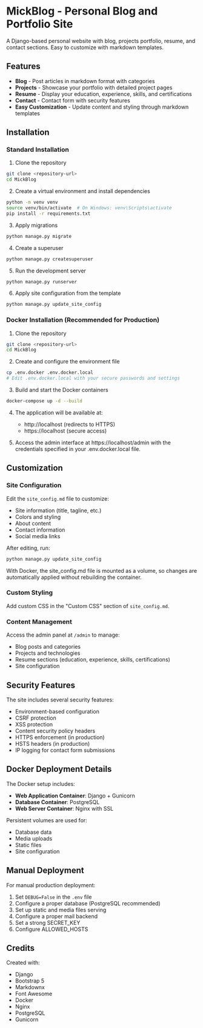# MickBlog - Personal Blog and Portfolio Site

A Django-based personal website with blog, projects portfolio, resume, and contact sections. Easy to customize with markdown templates.

## Features

- **Blog** - Post articles in markdown format with categories
- **Projects** - Showcase your portfolio with detailed project pages
- **Resume** - Display your education, experience, skills, and certifications
- **Contact** - Contact form with security features
- **Easy Customization** - Update content and styling through markdown templates

## Installation

### Standard Installation

1. Clone the repository
```bash
git clone <repository-url>
cd MickBlog
```

2. Create a virtual environment and install dependencies
```bash
python -m venv venv
source venv/bin/activate  # On Windows: venv\Scripts\activate
pip install -r requirements.txt
```

3. Apply migrations
```bash
python manage.py migrate
```

4. Create a superuser
```bash
python manage.py createsuperuser
```

5. Run the development server
```bash
python manage.py runserver
```

6. Apply site configuration from the template
```bash
python manage.py update_site_config
```

### Docker Installation (Recommended for Production)

1. Clone the repository
```bash
git clone <repository-url>
cd MickBlog
```

2. Create and configure the environment file
```bash
cp .env.docker .env.docker.local
# Edit .env.docker.local with your secure passwords and settings
```

3. Build and start the Docker containers
```bash
docker-compose up -d --build
```

4. The application will be available at:
   - http://localhost (redirects to HTTPS)
   - https://localhost (secure access)

5. Access the admin interface at https://localhost/admin with the credentials specified in your .env.docker.local file.

## Customization

### Site Configuration

Edit the `site_config.md` file to customize:

- Site information (title, tagline, etc.)
- Colors and styling
- About content
- Contact information
- Social media links

After editing, run:
```bash
python manage.py update_site_config
```

With Docker, the site_config.md file is mounted as a volume, so changes are automatically applied without rebuilding the container.

### Custom Styling

Add custom CSS in the "Custom CSS" section of `site_config.md`.

### Content Management

Access the admin panel at `/admin` to manage:

- Blog posts and categories
- Projects and technologies
- Resume sections (education, experience, skills, certifications)
- Site configuration

## Security Features

The site includes several security features:

- Environment-based configuration
- CSRF protection
- XSS protection
- Content security policy headers
- HTTPS enforcement (in production)
- HSTS headers (in production)
- IP logging for contact form submissions

## Docker Deployment Details

The Docker setup includes:

- **Web Application Container**: Django + Gunicorn
- **Database Container**: PostgreSQL
- **Web Server Container**: Nginx with SSL

Persistent volumes are used for:
- Database data
- Media uploads
- Static files
- Site configuration

## Manual Deployment

For manual production deployment:

1. Set `DEBUG=False` in the `.env` file
2. Configure a proper database (PostgreSQL recommended)
3. Set up static and media files serving
4. Configure a proper mail backend
5. Set a strong SECRET_KEY
6. Configure ALLOWED_HOSTS

## Credits

Created with:

- Django
- Bootstrap 5
- Markdownx
- Font Awesome
- Docker
- Nginx
- PostgreSQL
- Gunicorn